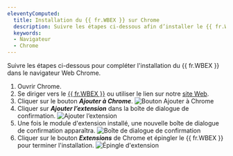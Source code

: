 ```yaml
---
eleventyComputed:
  title: Installation du {{ fr.WBEX }} sur Chrome
  description: Suivre les étapes ci-dessous afin d’installer le {{ fr.WBEX }} dans le navigateur Chrome.
  keywords:
  - Navigateur
  - Chrome
---
```

Suivre les étapes ci-dessous pour compléter l'installation du {{ fr.WBEX }} dans le navigateur Web Chrome.
1. Ouvrir Chrome.
1. Se diriger vers le [{{ fr.WBEX }}](https://chrome.google.com/webstore/detail/devolutions-workspace/neimonjjffhehnojilepgfejkneaidmo?hl=fr-fr&gl=CA) ou utiliser le lien sur notre [site Web](https://devolutions.net/fr/workspace/).
1. Cliquer sur le bouton ***Ajouter à Chrome***.
![Bouton Ajouter à Chrome](https://cdnweb.devolutions.net/docs/fr/kb/KB4034.png)
1. Cliquer sur ***Ajouter l’extension*** dans la boîte de dialogue de confirmation.
![Ajouter l’extension](https://cdnweb.devolutions.net/docs/fr/kb/KB4035.png)
1. Une fois le module d'extension installé, une nouvelle boîte de dialogue de confirmation apparaîtra.
![Boîte de dialogue de confirmation](https://cdnweb.devolutions.net/docs/fr/kb/KB4036.png)
1. Cliquer sur le bouton ***Extensions*** de Chrome et épingler le {{ fr.WBEX }} pour terminer l'installation.
![Épingle d'extension](https://cdnweb.devolutions.net/docs/fr/kb/KB4037.png)
